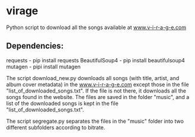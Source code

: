 # virage
Python script to download all the songs available at www.v-i-r-a-g-e.com

## Dependencies:
requests - pip install requests
BeautifulSoup4 - pip install beautifulsoup4
mutagen - pipi install mutagen

The script download_new.py downloads all songs (with title, artist, and album cover metadata) in the www.v-i-r-a-g-e.com except those in the file "list_of_downloaded_songs.txt". If the file is not there, it downloads all the songs found in the website. The files are saved in the folder "music", and a list of the downloaded songs is kept in the file "list_of_downloaded_songs.txt".

The script segregate.py separates the files in the "music" folder into two different subfolders according to bitrate.

